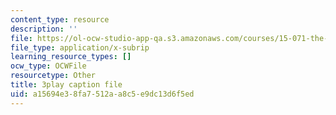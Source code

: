 ```yaml
---
content_type: resource
description: ''
file: https://ol-ocw-studio-app-qa.s3.amazonaws.com/courses/15-071-the-analytics-edge-spring-2017/a15694e38fa7512aa8c5e9dc13d6f5ed_L315IjxyUM.vtt
file_type: application/x-subrip
learning_resource_types: []
ocw_type: OCWFile
resourcetype: Other
title: 3play caption file
uid: a15694e3-8fa7-512a-a8c5-e9dc13d6f5ed
---
```

